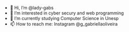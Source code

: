 - 👋 Hi, I’m @lady-gabs
- 👀 I’m interested in cyber secury and web programming
- 🌱 I’m currently studying Computer Science in Unesp
- 📫 How to reach me: Instagram @g_gabriellaoliveira

